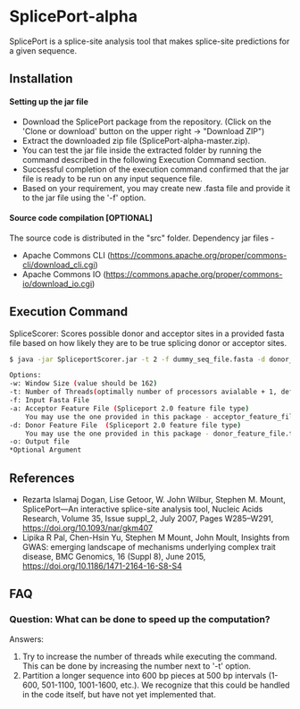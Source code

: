 # SplicePort-alpha
SplicePort is a splice-site analysis tool that makes splice-site predictions for a given sequence.

## Installation

#### Setting up the jar file 
- Download the SplicePort package from the repository. (Click on the 'Clone or download' button on the upper right -> "Download ZIP")
- Extract the downloaded zip file (SplicePort-alpha-master.zip).
- You can test the jar file inside the extracted folder by running the command described in the following Execution Command section.
- Successful completion of the execution command confirmed that the jar file is ready to be run on any input sequence file.
- Based on your requirement, you may create new .fasta file and provide it to the jar file using the '-f' option.

#### Source code compilation [OPTIONAL]
The source code is distributed in the "src" folder.
Dependency jar files - 
-   Apache Commons CLI (https://commons.apache.org/proper/commons-cli/download_cli.cgi)
-   Apache Commons IO (https://commons.apache.org/proper/commons-io/download_io.cgi)


## Execution Command
SpliceScorer: Scores possible donor and acceptor sites in a provided fasta file based on how likely they are to be true splicing donor or acceptor sites.
```sh
$ java -jar SpliceportScorer.jar -t 2 -f dummy_seq_file.fasta -d donor_feature_file.txt -a acceptor_feature_file.txt -w 162 -o testout.txt

Options:
-w: Window Size (value should be 162)
-t: Number of Threads(optimally number of processors avialable + 1, default is 2)*
-f: Input Fasta File
-a: Acceptor Feature File (Spliceport 2.0 feature file type)
    You may use the one provided in this package - acceptor_feature_file.txt 
-d: Donor Feature File	(Spliceport 2.0 feature file type)
    You may use the one provided in this package - donor_feature_file.txt
-o: Output file
*Optional Argument
```

## References
- Rezarta Islamaj Dogan, Lise Getoor, W. John Wilbur, Stephen M. Mount, SplicePort—An interactive splice-site analysis tool, Nucleic Acids Research, Volume 35, Issue suppl_2, July 2007, Pages W285–W291, https://doi.org/10.1093/nar/gkm407
- Lipika R Pal, Chen-Hsin Yu, Stephen M Mount, John Moult, Insights from GWAS: emerging landscape of mechanisms underlying complex trait disease, BMC Genomics, 16 (Suppl 8), June 2015, https://doi.org/10.1186/1471-2164-16-S8-S4


## FAQ
### Question: What can be done to speed up the computation?
Answers: 
1) Try to increase the number of threads while executing the command. This can be done by increasing the number next to '-t' option. 
2) Partition a longer sequence into 600 bp pieces at 500 bp intervals (1-600, 501-1100, 1001-1600, etc.).  We recognize that this could be handled in the code itself, but have not yet implemented that. 
